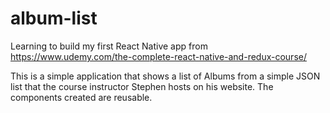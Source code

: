 # album-list

Learning to build my first React Native app from
https://www.udemy.com/the-complete-react-native-and-redux-course/

This is a simple application that shows a list of Albums from a simple JSON list that the course instructor Stephen hosts on his website. 
The components created are reusable.
